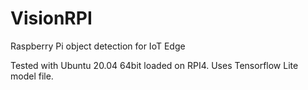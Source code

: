 # VisionRPI

Raspberry Pi object detection for IoT Edge

Tested with Ubuntu 20.04 64bit loaded on RPI4. Uses Tensorflow Lite model file.
